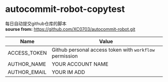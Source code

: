 # autocommit-robot-copytest

每日自动提交github仓库的脚本  
**sourse from:** https://github.com/XC0703/autocommit-robot.git

| Name          | Value                                                             |
| ------------- | ----------------------------------------------------------------- |
| ACCESS_TOKEN  | Github personal access token with `workflow` permission           |
| AUTHOR_NAME   | YOUR ACCOUNT NAME                                                 |
| AUTHOR_EMAIL  | YOUR IM ADD                                                       |
